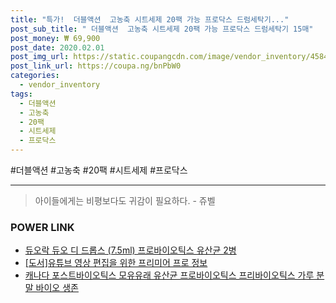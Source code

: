 ```yaml
--- 
title: "특가!  더블액션  고농축 시트세제 20팩 가능 프로닥스 드럼세탁기..." 
post_sub_title: " 더블액션  고농축 시트세제 20팩 가능 프로닥스 드럼세탁기 15매" 
post_money: ₩ 69,900 
post_date: 2020.02.01 
post_img_url: https://static.coupangcdn.com/image/vendor_inventory/4584/22f6557eb685491dd3c19b6507607d5228cc4c4915fa75c17d566c119c68.jpg 
post_link_url: https://coupa.ng/bnPbW0 
categories: 
  - vendor_inventory 
tags: 
  - 더블액션 
  - 고농축 
  - 20팩 
  - 시트세제 
  - 프로닥스 
--- 
```

  #더블액션 #고농축 #20팩 #시트세제 #프로닥스 
<hr> 

> 아이들에게는 비평보다도 귀감이 필요하다. - 쥬벨 


### POWER LINK

* <a href="https://blog.naver.com/fasyy4321/221790411423" target="_blank">듀오락 듀오 디 드롭스 (7.5ml) 프로바이오틱스 유산균 2병</a>
* <a href="https://blog.naver.com/sakai111/221770322342" target="_blank">[도서]유튜브 영상 편집을 위한 프리미어 프로 정보</a>
* <a href="https://blog.naver.com/an0733/221785620310" target="_blank">캐나다 포스트바이오틱스 모유유래 유산균 프로바이오틱스 프리바이오틱스 가루 분말 바이오 생존</a>
